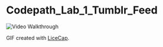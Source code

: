 # Codepath_Lab_1_Tumblr_Feed


<img src='http://i.imgur.com/lVVCjRL.gif' title='Video Walkthrough' width='' alt='Video Walkthrough' />

GIF created with [LiceCap](http://www.cockos.com/licecap/).
